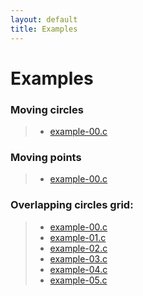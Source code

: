 ```yaml
---
layout: default
title: Examples
---
```


# Examples

### Moving circles

> * [example-00.c](examples/moving_circles/example-00.html)

### Moving points

> * [example-00.c](examples/moving_points/example-00.html)

### Overlapping circles grid:

> * [example-00.c](examples/overlapping_circles_grid/example-00.html)
> * [example-01.c](examples/overlapping_circles_grid/example-01.html)
> * [example-02.c](examples/overlapping_circles_grid/example-02.html)
> * [example-03.c](examples/overlapping_circles_grid/example-03.html)
> * [example-04.c](examples/overlapping_circles_grid/example-04.html)
> * [example-05.c](examples/overlapping_circles_grid/example-05.html)

